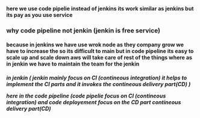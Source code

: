 #### here we use code pipelie instead of jenkins its work similar as jenkins but its pay as you use service

### why code pipeline not jenkin (jenkin is free service)
<h4> because in jenkins we have use wrok node as they company grow we have to increase the so its difficult to main 
but in code pipeline its easy to scale up and scale down aws will take care of rest of the things 
where as in jenkin we have to maintain the team for the jenkin </h4>

 <h5> in jenkin ( jenkin mainly focus on CI (contineous integration) it helps to implement the CI parts and it invokes the 
contineous delivery part(CD) )

here in the code pipeline (code pipelie focus on CI (contineous integration) and code deployement focus on the CD part
contineous delivery part(CD) </h5>
